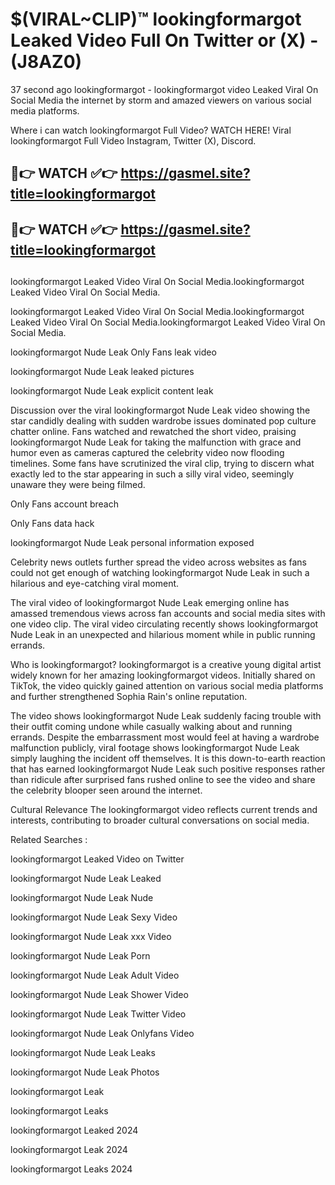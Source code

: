# $(VIRAL~CLIP)™ lookingformargot Leaked Video Full On Twitter or (X) -(J8AZ0)
37 second ago lookingformargot - lookingformargot video Leaked Viral On Social Media the internet by storm and amazed viewers on various social media platforms.

Where i can watch lookingformargot Full Video? WATCH HERE! Viral lookingformargot Full Video Instagram, Twitter (X), Discord.

## 🔴👉 WATCH ✅👉 https://gasmel.site?title=lookingformargot
## 🔴👉 WATCH ✅👉 https://gasmel.site?title=lookingformargot
##
lookingformargot Leaked Video Viral On Social Media.lookingformargot Leaked Video Viral On Social Media.

lookingformargot Leaked Video Viral On Social Media.lookingformargot Leaked Video Viral On Social Media.lookingformargot Leaked Video Viral On Social Media.

lookingformargot Nude Leak Only Fans leak video

lookingformargot Nude Leak leaked pictures

lookingformargot Nude Leak explicit content leak

Discussion over the viral lookingformargot Nude Leak video showing the star candidly dealing with sudden wardrobe issues dominated pop culture chatter online. Fans watched and rewatched the short video, praising lookingformargot Nude Leak for taking the malfunction with grace and humor even as cameras captured the celebrity video now flooding timelines. Some fans have scrutinized the viral clip, trying to discern what exactly led to the star appearing in such a silly viral video, seemingly unaware they were being filmed.


Only Fans account breach

Only Fans data hack

lookingformargot Nude Leak personal information exposed

Celebrity news outlets further spread the video across websites as fans could not get enough of watching lookingformargot Nude Leak in such a hilarious and eye-catching viral moment.


The viral video of lookingformargot Nude Leak emerging online has amassed tremendous views across fan accounts and social media sites with one video clip. The viral video circulating recently shows lookingformargot Nude Leak in an unexpected and hilarious moment while in public running errands.


Who is lookingformargot? lookingformargot is a creative young digital artist widely known for her amazing lookingformargot videos. Initially shared on TikTok, the video quickly gained attention on various social media platforms and further strengthened Sophia Rain's online reputation.

The video shows lookingformargot Nude Leak suddenly facing trouble with their outfit coming undone while casually walking about and running errands. Despite the embarrassment most would feel at having a wardrobe malfunction publicly, viral footage shows lookingformargot Nude Leak simply laughing the incident off themselves. It is this down-to-earth reaction that has earned lookingformargot Nude Leak such positive responses rather than ridicule after surprised fans rushed online to see the video and share the celebrity blooper seen around the internet.

Cultural Relevance The lookingformargot video reflects current trends and interests, contributing to broader cultural conversations on social media.

Related Searches :

lookingformargot Leaked Video on Twitter

lookingformargot Nude Leak Leaked

lookingformargot Nude Leak Nude

lookingformargot Nude Leak Sexy Video

lookingformargot Nude Leak xxx Video

lookingformargot Nude Leak Porn

lookingformargot Nude Leak Adult Video

lookingformargot Nude Leak Shower Video

lookingformargot Nude Leak Twitter Video

lookingformargot Nude Leak Onlyfans Video

lookingformargot Nude Leak Leaks

lookingformargot Nude Leak Photos

lookingformargot Leak

lookingformargot Leaks

lookingformargot Leaked 2024

lookingformargot Leak 2024

lookingformargot Leaks 2024

